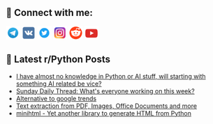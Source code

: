 ## 🔎 Connect with me:
[<img src="https://github.com/bullbesh/bullbesh/blob/main/images/Telegram.png" width="32" height="32" />](https://t.me/bullbesh)
[<img src="https://github.com/bullbesh/bullbesh/blob/main/images/VK.png" width="32" height="32" />](https://vk.com/bullbesh)
[<img src="https://github.com/bullbesh/bullbesh/blob/main/images/Twitter.png" width="32" height="32" />](https://twitter.com/bullbesh1)
[<img src="https://github.com/bullbesh/bullbesh/blob/main/images/Instagram.png" width="32" height="32" />](https://www.instagram.com/bullbesh)
[<img src="https://github.com/bullbesh/bullbesh/blob/main/images/Reddit.png" width="32" height="32" />](https://www.reddit.com/user/bullbesh)
[<img src="https://github.com/bullbesh/bullbesh/blob/main/images/YouTube.png" width="32" height="32" />](https://www.youtube.com/channel/UCtfjRs6uzgq5mfm8S06WTcg)

## 📕 Latest r/Python Posts
<!-- BLOG-POST-LIST:START -->
- [I have almost no knowledge in Python or AI stuff, will starting with something AI related be vice?](https://www.reddit.com/r/Python/comments/1jy4bg3/i_have_almost_no_knowledge_in_python_or_ai_stuff/)
- [Sunday Daily Thread: What&#39;s everyone working on this week?](https://www.reddit.com/r/Python/comments/1jxuxur/sunday_daily_thread_whats_everyone_working_on/)
- [Alternative to google trends](https://www.reddit.com/r/Python/comments/1jxt0u8/alternative_to_google_trends/)
- [Text extraction from PDF, Images, Office Documents and more](https://www.reddit.com/r/Python/comments/1jxqyzv/text_extraction_from_pdf_images_office_documents/)
- [minihtml - Yet another library to generate HTML from Python](https://www.reddit.com/r/Python/comments/1jxkkb8/minihtml_yet_another_library_to_generate_html/)
<!-- BLOG-POST-LIST:END -->
